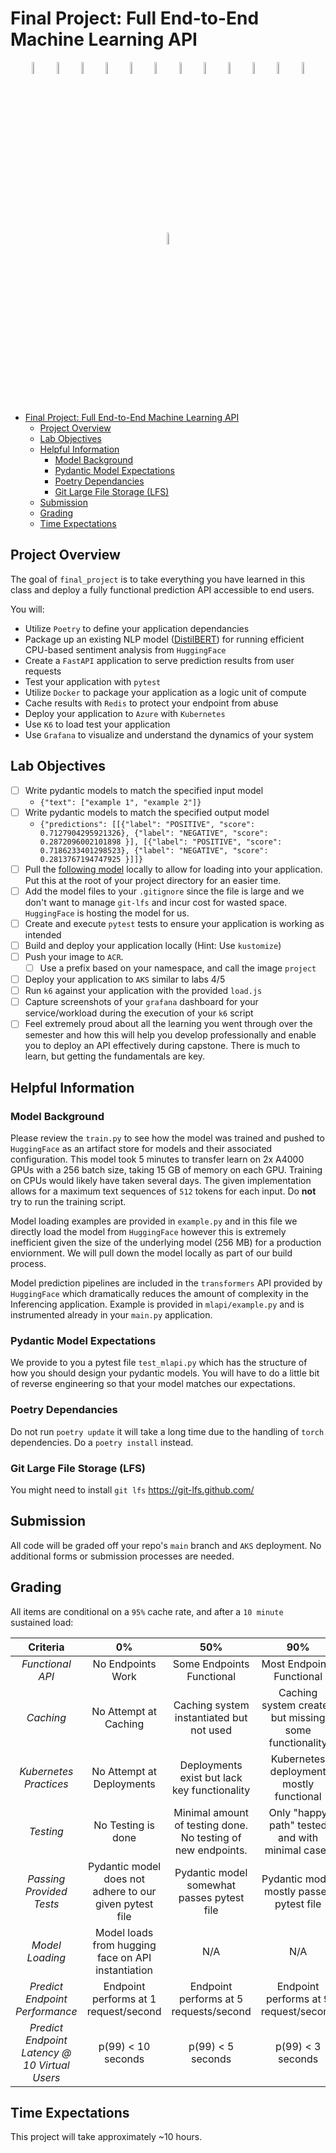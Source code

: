 # Final Project: Full End-to-End Machine Learning API

<p align="center">
    <!--Hugging Face-->
        <img src="https://user-images.githubusercontent.com/1393562/197941700-78283534-4e68-4429-bf94-dce7ab43a941.svg" width=7%>
    <!--PLUS SIGN-->
        <img src="https://user-images.githubusercontent.com/1393562/190876627-da2d09cb-5ca0-4480-8eb8-830bdc0ddf64.svg" width=7%>
    <!--FAST API-->
        <img src="https://user-images.githubusercontent.com/1393562/190876570-16dff98d-ccea-4a57-86ef-a161539074d6.svg" width=7%>
    <!--PLUS SIGN-->
        <img src="https://user-images.githubusercontent.com/1393562/190876627-da2d09cb-5ca0-4480-8eb8-830bdc0ddf64.svg" width=7%>
    <!--REDIS LOGO-->
        <img src="https://user-images.githubusercontent.com/1393562/190876644-501591b7-809b-469f-b039-bb1a287ed36f.svg" width=7%>
    <!--PLUS SIGN-->
        <img src="https://user-images.githubusercontent.com/1393562/190876627-da2d09cb-5ca0-4480-8eb8-830bdc0ddf64.svg" width=7%>
    <!--KUBERNETES-->
        <img src="https://user-images.githubusercontent.com/1393562/190876683-9c9d4f44-b9b2-46f0-a631-308e5a079847.svg" width=7%>
    <!--PLUS SIGN-->
        <img src="https://user-images.githubusercontent.com/1393562/190876627-da2d09cb-5ca0-4480-8eb8-830bdc0ddf64.svg" width=7%>
    <!--Azure-->
        <img src="https://user-images.githubusercontent.com/1393562/192114198-ac03d0ef-7fb7-4c12-aba6-2ee37fc2dcc8.svg" width=7%>
    <!--PLUS SIGN-->
        <img src="https://user-images.githubusercontent.com/1393562/190876627-da2d09cb-5ca0-4480-8eb8-830bdc0ddf64.svg" width=7%>
    <!--K6-->
        <img src="https://user-images.githubusercontent.com/1393562/197683208-7a531396-6cf2-4703-8037-26e29935fc1a.svg" width=7%>
    <!--PLUS SIGN-->
        <img src="https://user-images.githubusercontent.com/1393562/190876627-da2d09cb-5ca0-4480-8eb8-830bdc0ddf64.svg" width=7%>
    <!--GRAFANA-->
        <img src="https://user-images.githubusercontent.com/1393562/197682977-ff2ffb72-cd96-4f92-94d9-2624e29098ee.svg" width=7%>
</p>

- [Final Project: Full End-to-End Machine Learning API](#final-project-full-end-to-end-machine-learning-api)
  - [Project Overview](#project-overview)
  - [Lab Objectives](#lab-objectives)
  - [Helpful Information](#helpful-information)
    - [Model Background](#model-background)
    - [Pydantic Model Expectations](#pydantic-model-expectations)
    - [Poetry Dependancies](#poetry-dependancies)
    - [Git Large File Storage (LFS)](#git-large-file-storage-lfs)
  - [Submission](#submission)
  - [Grading](#grading)
  - [Time Expectations](#time-expectations)

## Project Overview

The goal of `final_project` is to take everything you have learned in this class and deploy a fully functional prediction API accessible to end users.

You will:

- Utilize `Poetry` to define your application dependancies
- Package up an existing NLP model ([DistilBERT](https://arxiv.org/abs/1910.01108)) for running efficient CPU-based sentiment analysis from `HuggingFace`
- Create a `FastAPI` application to serve prediction results from user requests
- Test your application with `pytest`
- Utilize `Docker` to package your application as a logic unit of compute
- Cache results with `Redis` to protect your endpoint from abuse
- Deploy your application to `Azure` with `Kubernetes`
- Use `K6` to load test your application
- Use `Grafana` to visualize and understand the dynamics of your system

## Lab Objectives

- [ ] Write pydantic models to match the specified input model
  - ```{"text": ["example 1", "example 2"]}```
- [ ] Write pydantic models to match the specified output model
  - ```{"predictions": [[{"label": "POSITIVE", "score": 0.7127904295921326}, {"label": "NEGATIVE", "score": 0.2872096002101898 }], [{"label": "POSITIVE", "score": 0.7186233401298523}, {"label": "NEGATIVE", "score": 0.2813767194747925 }]]}```
- [ ] Pull the [following model](https://huggingface.co/winegarj/distilbert-base-uncased-finetuned-sst2) locally to allow for loading into your application. Put this at the root of your project directory for an easier time.
- [ ] Add the model files to your `.gitignore` since the file is large and we don't want to manage `git-lfs` and incur cost for wasted space. `HuggingFace` is hosting the model for us.
- [ ] Create and execute `pytest` tests to ensure your application is working as intended
- [ ] Build and deploy your application locally (Hint: Use `kustomize`)
- [ ] Push your image to `ACR`.
  - [ ] Use a prefix based on your namespace, and call the image `project`
- [ ] Deploy your application to `AKS` similar to labs 4/5
- [ ] Run `k6` against your application with the provided `load.js`
- [ ] Capture screenshots of your `grafana` dashboard for your service/workload during the execution of your `k6` script
- [ ] Feel extremely proud about all the learning you went through over the semester and how this will help you develop professionally and enable you to deploy an API effectively during capstone. There is much to learn, but getting the fundamentals are key.

## Helpful Information

### Model Background

Please review the `train.py` to see how the model was trained and pushed to `HuggingFace` as an artifact store for models and their associated configuration. This model took 5 minutes to transfer learn on 2x A4000 GPUs with a 256 batch size, taking 15 GB of memory on each GPU. Training on CPUs would likely have taken several days. The given implementation allows for a maximum text sequences of `512` tokens for each input. Do **not** try to run the training script.

Model loading examples are provided in `example.py` and in this file we directly load the model from `HuggingFace` however this is extremely inefficient given the size of the underlying model (256 MB) for a production enviornment. We will pull down the model locally as part of our build process.

Model prediction pipelines are included in the `transformers` API provided by `HuggingFace` which dramatically reduces the amount of complexity in the Inferencing application. Example is provided in `mlapi/example.py` and is instrumented already in your `main.py` application.

### Pydantic Model Expectations

We provide to you a pytest file `test_mlapi.py` which has the structure of how you should design your pydantic models. You will have to do a little bit of reverse engineering so that your model matches our expectations.

### Poetry Dependancies

Do not run `poetry update` it will take a long time due to the handling of `torch` dependencies. Do a `poetry install` instead.

### Git Large File Storage (LFS)

You might need to install `git lfs` <https://git-lfs.github.com/>

## Submission

All code will be graded off your repo's `main` branch and `AKS` deployment. No additional forms or submission processes are needed.

## Grading

All items are conditional on a `95%` cache rate, and after a `10 minute` sustained load:

|                  **Criteria**                  |                          **0%**                          |                            **50%**                            |                        **90%**                         |                   **100%**                   |
|:---------------------------------------------: |:-------------------------------------------------------: |:------------------------------------------------------------: |:-----------------------------------------------------: |:-------------------------------------------: |
| _Functional API_                               | No Endpoints Work                                        | Some Endpoints Functional                                     | Most Endpoints Functional                              | All Criteria Met                             |
| _Caching_                                      | No Attempt at Caching                                    | Caching system instantiated but not used                      | Caching system created but missing some functionality  | All Criteria Met                             |
| _Kubernetes Practices_                         | No Attempt at Deployments                                | Deployments exist but lack key functionality                  | Kubernetes deployment mostly functional                | All Criteria Met                             |
| _Testing_                                      | No Testing is done                                       | Minimal amount of testing done. No testing of new endpoints.  | Only "happy path" tested and with minimal cases        | All Criteria Met                             |
| _Passing Provided Tests_                       | Pydantic model does not adhere to our given pytest file  | Pydantic model somewhat passes pytest file                    | Pydantic model mostly passes pytest file               | All Criteria Met                             |
| _Model Loading_                                | Model loads from hugging face on API instantiation       | N/A                                                           | N/A                                                    | Model is loaded into the container at build  |
| _Predict Endpoint Performance_                 | Endpoint performs at 1 request/second                    | Endpoint performs at 5 requests/second                        | Endpoint performs at 9 request/second                  | Endpoint performs at 10 requests/second      |
| _Predict Endpoint Latency @ 10 Virtual Users_  | p(99) < 10 seconds                                       | p(99) < 5 seconds                                             | p(99) < 3 seconds                                      | p(99) < 2 seconds                            |

## Time Expectations

This project will take approximately ~10 hours.
